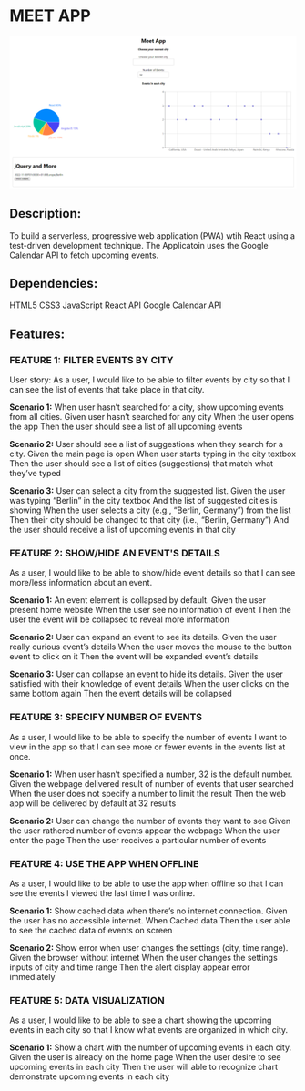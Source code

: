 # MEET APP
![Meet_App_Image](public/Screenshot_meet.png)
## Description: 

To build a serverless, progressive web application (PWA) wtih React using a test-driven development technique. The Applicatoin uses the Google Calendar API to fetch upcoming events.

## Dependencies: 
HTML5
CSS3
JavaScript
React API
Google Calendar API

## Features: 

### FEATURE 1: FILTER EVENTS BY CITY
User story:
As a user, I would like to be able to filter events by city so that I can see the list of events that take place in that city.

**Scenario 1:** When user hasn’t searched for a city, show upcoming events from all cities.
Given user hasn’t searched for any city
When the user opens the app
Then the user should see a list of all upcoming events
 
**Scenario 2:** User should see a list of suggestions when they search for a city.
Given the main page is open
When user starts typing in the city textbox
Then the user should see a list of cities (suggestions) that match what they’ve typed
 
**Scenario 3:** User can select a city from the suggested list.
Given the user was typing “Berlin” in the city textbox
And the list of suggested cities is showing
When the user selects a city (e.g., “Berlin, Germany”) from the list
Then their city should be changed to that city (i.e., “Berlin, Germany”)
And the user should receive a list of upcoming events in that city

### FEATURE 2: SHOW/HIDE AN EVENT'S DETAILS
As a user, I would like to be able to show/hide event details so that I can see more/less information about an event.

**Scenario 1:** An event element is collapsed by default.
Given the user present home website 
When the user see no information of event
Then the user the event will be collapsed to reveal more information

**Scenario 2:** User can expand an event to see its details.
Given the user really curious event’s details
When the user moves the mouse to the button event to click on it
Then the event will be expanded event’s details

**Scenario 3:** User can collapse an event to hide its details.
Given the user satisfied with their knowledge of event details
When the user clicks on the same bottom again
Then the event details will be collapsed

### FEATURE 3: SPECIFY NUMBER OF EVENTS
As a user, I would like to be able to specify the number of events I want to view in the app so that I can see more or fewer events in the events list at once.

**Scenario 1:** When user hasn’t specified a number, 32 is the default number.
Given the webpage delivered result of number of events that user searched
When the user does not specify a number to limit the result
Then the web app will be delivered by default at 32 results

**Scenario 2:** User can change the number of events they want to see
Given the user rathered number of events appear the webpage 
When the user enter the page
Then the user receives a particular number of events

### FEATURE 4: USE THE APP WHEN OFFLINE
As a user, I would like to be able to use the app when offline so that I can see the events I viewed the last time I was online.

**Scenario 1:** Show cached data when there’s no internet connection.
Given the user has no accessible internet.
When Cached data 
Then the user able to see the cached data of events on screen

**Scenario 2:** Show error when user changes the settings (city, time range).
Given the browser without internet 
When the user changes the settings inputs of city and time range
Then the alert display appear error immediately

### FEATURE 5: DATA VISUALIZATION
As a user, I would like to be able to see a chart showing the upcoming events in each city so that I know what events are organized in which city.

**Scenario 1:** Show a chart with the number of upcoming events in each city.
Given the user is already on the home page 
When the user desire to see upcoming events in each city
Then the user will able to recognize chart demonstrate upcoming events in each city  
